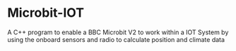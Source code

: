 # Microbit-IOT
A C++ program to enable a BBC Microbit V2 to work within a IOT System by using the onboard sensors and radio to calculate position and climate data
